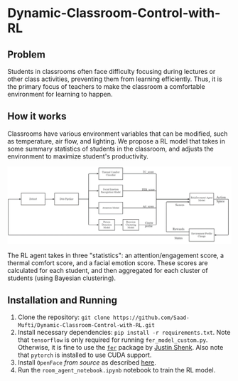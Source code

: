 # **Dynamic-Classroom-Control-with-RL**

## **Problem**
Students in classrooms often face difficulty focusing during lectures or other class activities, preventing them from learning efficiently. Thus, it is the primary focus of teachers to make the classroom a comfortable environment for learning to happen. 

## How it works
Classrooms have various environment variables that can be modified, such as temperature, air flow, and lighting. We propose a RL model that takes in some summary statistics of students in the classroom, and adjusts the environment to maximize student's productivity. 

![Diagram of our proposed model](/img/model_diagram.png)

The RL agent takes in three "statistics": an attention/engagement score, a thermal comfort score, and a facial emotion score. These scores are calculated for each student, and then aggregated for each cluster of students (using Bayesian clustering).


## **Installation and Running**

1. Clone the repository: `git clone https://github.com/Saad-Mufti/Dynamic-Classroom-Control-with-RL.git`
2. Install necessary dependencies: `pip install -r requirements.txt`. Note that `tensorflow` is only required for running `fer_model_custom.py`. Otherwise, it is fine to use the [`fer`](https://github.com/justinshenk/fer) package by [Justin Shenk](https://github.com/justinshenk). Also note that `pytorch` is installed to use CUDA support.
3. Install `OpenFace` *from source* as described [here](https://github.com/AnshulSood11/Engagement-Level-Prediction#geting-started).
4. Run the `room_agent_notebook.ipynb` notebook to train the RL model.